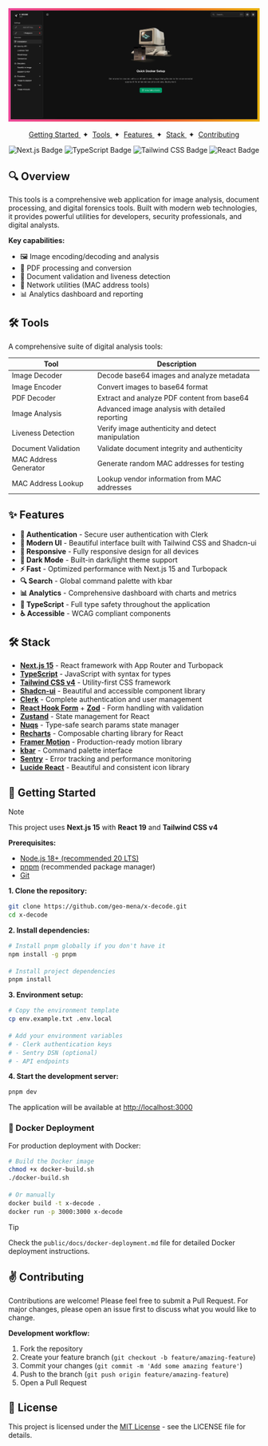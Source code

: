 <div align="center">
<img src="public/images/banner.png">
<p></p>
</div>

<div align="center">
    <a href="#-getting-started">
        Getting Started
    </a>
    <span>&nbsp;✦&nbsp;</span>
    <a href="#-tools">
        Tools
    </a>
    <span>&nbsp;✦&nbsp;</span>
    <a href="#-features">
        Features
    </a>
    <span>&nbsp;✦&nbsp;</span>
    <a href="#%EF%B8%8F-stack">
        Stack
    </a>
    <span>&nbsp;✦&nbsp;</span>
    <a href="#%EF%B8%8F-contributing">
        Contributing
    </a>
</div>

</p>

<div align="center">

![Next.js Badge](https://img.shields.io/badge/Next.js-000000?logo=nextdotjs&logoColor=fff&style=flat)
![TypeScript Badge](https://img.shields.io/badge/TypeScript-3178C6?logo=typescript&logoColor=fff&style=flat)
![Tailwind CSS Badge](https://img.shields.io/badge/Tailwind%20CSS-06B6D4?logo=tailwindcss&logoColor=fff&style=flat)
![React Badge](https://img.shields.io/badge/React-61DAFB?logo=react&logoColor=000&style=flat)

</div>

## 🔍 Overview

 This tools is a comprehensive web application for image analysis, document processing, and digital forensics tools. Built with modern web technologies, it provides powerful utilities for developers, security professionals, and digital analysts.

**Key capabilities:**
- 🖼️ Image encoding/decoding and analysis
- 📄 PDF processing and conversion
- 🔐 Document validation and liveness detection
- 🔧 Network utilities (MAC address tools)
- 📊 Analytics dashboard and reporting

## 🛠️ Tools

A comprehensive suite of digital analysis tools:

| Tool                    | Description                                                     |
| ----------------------- | --------------------------------------------------------------- |
| Image Decoder           | Decode base64 images and analyze metadata                      |
| Image Encoder           | Convert images to base64 format                                |
| PDF Decoder             | Extract and analyze PDF content from base64                    |
| Image Analysis          | Advanced image analysis with detailed reporting                |
| Liveness Detection      | Verify image authenticity and detect manipulation              |
| Document Validation     | Validate document integrity and authenticity                   |
| MAC Address Generator   | Generate random MAC addresses for testing                      |
| MAC Address Lookup      | Lookup vendor information from MAC addresses                   |

## ✨ Features

- **🔐 Authentication** - Secure user authentication with Clerk
- **🎨 Modern UI** - Beautiful interface built with Tailwind CSS and Shadcn-ui
- **📱 Responsive** - Fully responsive design for all devices
- **🌙 Dark Mode** - Built-in dark/light theme support
- **⚡ Fast** - Optimized performance with Next.js 15 and Turbopack
- **🔍 Search** - Global command palette with kbar
- **📊 Analytics** - Comprehensive dashboard with charts and metrics
- **🎯 TypeScript** - Full type safety throughout the application
- **♿ Accessible** - WCAG compliant components

## 🛠️ Stack

- [**Next.js 15**](https://nextjs.org/) - React framework with App Router and Turbopack
- [**TypeScript**](https://www.typescriptlang.org/) - JavaScript with syntax for types
- [**Tailwind CSS v4**](https://tailwindcss.com/) - Utility-first CSS framework
- [**Shadcn-ui**](https://ui.shadcn.com/) - Beautiful and accessible component library
- [**Clerk**](https://clerk.com/) - Complete authentication and user management
- [**React Hook Form**](https://react-hook-form.com/) + [**Zod**](https://zod.dev/) - Form handling with validation
- [**Zustand**](https://zustand-demo.pmnd.rs/) - State management for React
- [**Nuqs**](https://nuqs.47ng.com/) - Type-safe search params state manager
- [**Recharts**](https://recharts.org/) - Composable charting library for React
- [**Framer Motion**](https://www.framer.com/motion/) - Production-ready motion library
- [**kbar**](https://kbar.vercel.app/) - Command palette interface
- [**Sentry**](https://sentry.io/) - Error tracking and performance monitoring
- [**Lucide React**](https://lucide.dev/) - Beautiful and consistent icon library

## 🚀 Getting Started

> [!NOTE]  
> This project uses **Next.js 15** with **React 19** and **Tailwind CSS v4**

**Prerequisites:**
- [Node.js 18+ (recommended 20 LTS)](https://nodejs.org/en/)
- [pnpm](https://pnpm.io/) (recommended package manager)
- [Git](https://git-scm.com/)

**1. Clone the repository:**

```bash
git clone https://github.com/geo-mena/x-decode.git
cd x-decode
```

**2. Install dependencies:**

```bash
# Install pnpm globally if you don't have it
npm install -g pnpm

# Install project dependencies
pnpm install
```

**3. Environment setup:**

```bash
# Copy the environment template
cp env.example.txt .env.local

# Add your environment variables
# - Clerk authentication keys
# - Sentry DSN (optional)
# - API endpoints
```

**4. Start the development server:**

```bash
pnpm dev
```

The application will be available at [http://localhost:3000](http://localhost:3000)

### 🐳 Docker Deployment

For production deployment with Docker:

```bash
# Build the Docker image
chmod +x docker-build.sh
./docker-build.sh

# Or manually
docker build -t x-decode .
docker run -p 3000:3000 x-decode
```

> [!TIP]
> Check the `public/docs/docker-deployment.md` file for detailed Docker deployment instructions.

## ✌️ Contributing

Contributions are welcome! Please feel free to submit a Pull Request. For major changes, please open an issue first to discuss what you would like to change.

**Development workflow:**
1. Fork the repository
2. Create your feature branch (`git checkout -b feature/amazing-feature`)
3. Commit your changes (`git commit -m 'Add some amazing feature'`)
4. Push to the branch (`git push origin feature/amazing-feature`)
5. Open a Pull Request

## 🔑 License

This project is licensed under the [MIT License](LICENSE) - see the LICENSE file for details.

